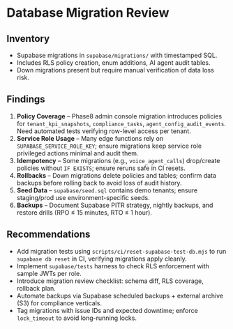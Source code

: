 # Database Migration Review

## Inventory
- Supabase migrations in `supabase/migrations/` with timestamped SQL.
- Includes RLS policy creation, enum additions, AI agent audit tables.
- Down migrations present but require manual verification of data loss risk.

## Findings
1. **Policy Coverage** – Phase8 admin console migration introduces policies for `tenant_kpi_snapshots`, `compliance_tasks`, `agent_config_audit_events`. Need automated tests verifying row-level access per tenant.
2. **Service Role Usage** – Many edge functions rely on `SUPABASE_SERVICE_ROLE_KEY`; ensure migrations keep service role privileged actions minimal and audit them.
3. **Idempotency** – Some migrations (e.g., `voice_agent_calls`) drop/create policies without `IF EXISTS`; ensure reruns safe in CI resets.
4. **Rollbacks** – Down migrations delete policies and tables; confirm data backups before rolling back to avoid loss of audit history.
5. **Seed Data** – `supabase/seed.sql` contains demo tenants; ensure staging/prod use environment-specific seeds.
6. **Backups** – Document Supabase PITR strategy, nightly backups, and restore drills (RPO ≤ 15 minutes, RTO ≤ 1 hour).

## Recommendations
- Add migration tests using `scripts/ci/reset-supabase-test-db.mjs` to run `supabase db reset` in CI, verifying migrations apply cleanly.
- Implement `supabase/tests` harness to check RLS enforcement with sample JWTs per role.
- Introduce migration review checklist: schema diff, RLS coverage, rollback plan.
- Automate backups via Supabase scheduled backups + external archive (S3) for compliance verticals.
- Tag migrations with issue IDs and expected downtime; enforce `lock_timeout` to avoid long-running locks.

